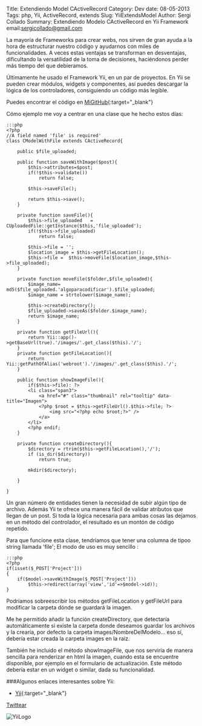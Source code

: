 Title: Extendiendo Model CActiveRecord
Category: Dev
date:  08-05-2013
Tags: php, Yii, ActiveRecord, extends
Slug: YiiExtendsModel
Author: Sergi Collado
Summary: Extendiendo Modelo CActiveRecord en Yii Framework
email:sergicollado@gmail.com


La mayoría de Frameworks para crear webs, nos sirven de gran ayuda a la hora de estructurar nuestro código y ayudarnos con miles de funcionalidades.
A veces estas ventajas se transforman en desventajas, dificultando la versatilidad de la toma de decisiones, haciéndonos perder más tiempo del que debíeramos.

Últimamente he usado el Framework Yii, en un par de proyectos.
En Yii se pueden crear módulos, widgets y componentes, así puedes descargar la lógica de los controladores, consiguiendo un código más legible.

Puedes encontrar el código en [MiGitHub](https://github.com/sergicollado/blog-examples/blob/master/CModelWithFile.php){:target="_blank"}

Cómo ejemplo me voy a centrar en una clase que he hecho estos días:

    :::php
    <?php
    //A field named 'file' is required'
    class CModelWithFile extends CActiveRecord{

        public $file_uploaded;

        public function saveWithImage($post){
            $this->attributes=$post;
            if(!$this->validate())
                return false;

            $this->saveFile();

            return $this->save();
        }

        private function saveFile(){
            $this->file_uploaded   =   CUploadedFile::getInstance($this,'file_uploaded');
            if(!$this->file_uploaded)
                return false;

            $this->file = '';
            $location_image = $this->getFileLocation();
            $this->file =  $this->moveFile($location_image,$this->file_uploaded);
        }

        private function moveFile($folder,$file_uploaded){
            $image_name= md5($file_uploaded.'algoparacodificar').$file_uploaded;
            $image_name = strtolower($image_name);

            $this->createDirectory();
            $file_uploaded->saveAs($folder.$image_name);
            return $image_name;
        }

        private function getFileUrl(){
            return Yii::app()->getBaseUrl(true).'/images/'.get_class($this).'/';
        }
        private function getFileLocation(){
            return Yii::getPathOfAlias('webroot').'/images/'.get_class($this).'/';
        }

        public function showImageFile(){
            if($this->file): ?>
            <li class="span3">
                <a href="#" class="thumbnail" rel="tooltip" data-title="Imagen">
                <?php $root = $this->getFileUrl().$this->file; ?>
                    <img src="<?php echo $root;?>" />
                </a>
            </li>
            <?php endif;
        }

        private function createDirectory(){
            $directory = rtrim($this->getFileLocation(),'/');
            if (is_dir($directory))
                return true;

            mkdir($directory);

        }

    }


Un gran número de entidades tienen la necesidad de subir algún tipo de archivo.
Además Yii te ofrece una manera fácil de validar atributos que llegan de un post.
Si toda la lógica necesaria para ambas cosas las dejamos en un método del controlador, el resultado es un montón de código repetido.

Para que funcione esta clase, tendríamos que tener una columna de tipoo string llamada 'file';
El modo de uso es muy sencillo :

    :::php
    <?php
    if(isset($_POST['Project']))
    {
        if($model->saveWithImage($_POST['Project']))
            $this->redirect(array('view','id'=>$model->id));
    }

Podríamos sobreescribir los métodos getFileLocation y getFileUrl para modificar la carpeta dónde se guardará la imagen.

Me he permitido añadir la función createDirectory, que  detectaría automáticamente si existe la carpeta donde deseamos guardar los archivos y la crearía, por defecto la carpeta images/NombreDelModelo... eso sí, debería estar creada la carpeta images en la raíz.

También he incluido el método showImageFile, que nos serviría de manera sencilla para renderizar en html la imagen, cuando esta se encuentre disponible, por ejemplo en el formulario de actualización. Este método debería estar en un widget o similar, dada su funcionalidad.


###Algunos enlaces interesantes sobre Yii:
* [Yii](http://www.yiiframework.com/doc/guide/1.1/en/extension.create){:target="_blank"}



<a href="https://twitter.com/share" class="twitter-share-button" data-url="http://sergicollado.com/YiiExtendsModel.html" data-via="circun4" data-lang="es">Twittear</a>
<script>!function(d,s,id){var js,fjs=d.getElementsByTagName(s)[0],p=/^http:/.test(d.location)?'http':'https';if(!d.getElementById(id)){js=d.createElement(s);js.id=id;js.src=p+'://platform.twitter.com/widgets.js';fjs.parentNode.insertBefore(js,fjs);}}(document, 'script', 'twitter-wjs');</script>

![YiiLogo](|filename|/images/posts/yii.png)
